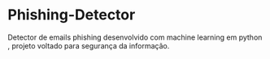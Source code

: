# Phishing-Detector
Detector de emails phishing desenvolvido com machine learning em python , projeto voltado para segurança da informação.
